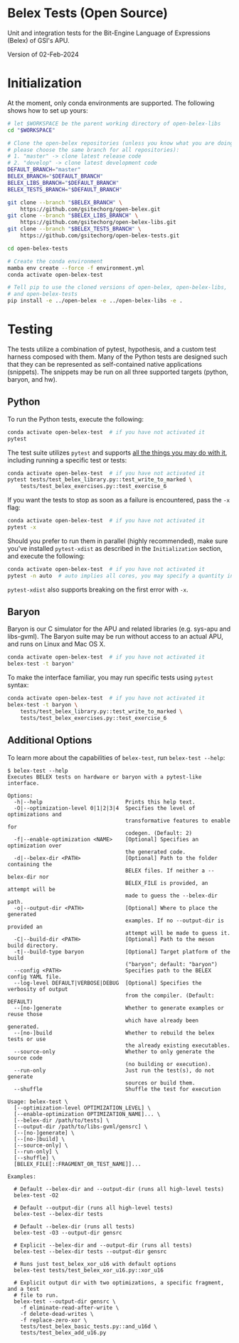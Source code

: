 # Belex Tests (Open Source)

Unit and integration tests for the Bit-Engine Language of Expressions (Belex) of
GSI's APU.

Version of 02-Feb-2024

# Initialization

At the moment, only conda environments are supported. The following shows how
to set up yours:

```bash
# let $WORKSPACE be the parent working directory of open-belex-libs
cd "$WORKSPACE"

# Clone the open-belex repositories (unless you know what you are doing,
# please choose the same branch for all repositories):
# 1. "master" -> clone latest release code
# 2. "develop" -> clone latest development code
DEFAULT_BRANCH="master"
BELEX_BRANCH="$DEFAULT_BRANCH"
BELEX_LIBS_BRANCH="$DEFAULT_BRANCH"
BELEX_TESTS_BRANCH="$DEFAULT_BRANCH"

git clone --branch "$BELEX_BRANCH" \
    https://github.com/gsitechorg/open-belex.git
git clone --branch "$BELEX_LIBS_BRANCH" \
    https://github.com/gsitechorg/open-belex-libs.git
git clone --branch "$BELEX_TESTS_BRANCH" \
    https://github.com/gsitechorg/open-belex-tests.git

cd open-belex-tests

# Create the conda environment
mamba env create --force -f environment.yml
conda activate open-belex-test

# Tell pip to use the cloned versions of open-belex, open-belex-libs,
# and open-belex-tests
pip install -e ../open-belex -e ../open-belex-libs -e .
```

# Testing

The tests utilize a combination of pytest, hypothesis, and a custom test harness
composed with them. Many of the Python tests are designed such that they can be
represented as self-contained native applications (snippets). The snippets may
be run on all three supported targets (python, baryon, and hw).

## Python

To run the Python tests, execute the following:

```bash
conda activate open-belex-test  # if you have not activated it
pytest
```

The test suite utilizes `pytest` and supports [all the things you may do with
it](https://docs.pytest.org/en/7.1.x/how-to/usage.html), including running a
specific test or tests:

```bash
conda activate open-belex-test  # if you have not activated it
pytest tests/test_belex_library.py::test_write_to_marked \
    tests/test_belex_exercises.py::test_exercise_6
```

If you want the tests to stop as soon as a failure is encountered, pass the `-x`
flag:

```bash
conda activate open-belex-test  # if you have not activated it
pytest -x
```

Should you prefer to run them in parallel (highly recommended), make sure you've
installed `pytest-xdist` as described in the `Initialization` section, and
execute the following:

```bash
conda activate open-belex-test  # if you have not activated it
pytest -n auto  # auto implies all cores, you may specify a quantity in its place
```

`pytest-xdist` also supports breaking on the first error with `-x`.

## Baryon

Baryon is our C simulator for the APU and related libraries (e.g. sys-apu and
libs-gvml). The Baryon suite may be run without access to an actual APU, and
runs on Linux and Mac OS X.

```bash
conda activate open-belex-test  # if you have not activated it
belex-test -t baryon"
```

To make the interface familiar, you may run specific tests using `pytest`
syntax:

```bash
conda activate open-belex-test  # if you have not activated it
belex-test -t baryon \
    tests/test_belex_library.py::test_write_to_marked \
    tests/test_belex_exercises.py::test_exercise_6
```

## Additional Options

To learn more about the capabilities of `belex-test`, run `belex-test --help`:

```
$ belex-test --help
Executes BELEX tests on hardware or baryon with a pytest-like interface.

Options:
  -h|--help                          Prints this help text.
  -O|--optimization-level 0|1|2|3|4  Specifies the level of optimizations and
                                     transformative features to enable for
                                     codegen. (Default: 2)
  -f|--enable-optimization <NAME>    [Optional] Specifies an optimization over
                                     the generated code.
  -d|--belex-dir <PATH>              [Optional] Path to the folder containing the
                                     BELEX files. If neither a --belex-dir nor
                                     BELEX_FILE is provided, an attempt will be
                                     made to guess the --belex-dir path.
  -o|--output-dir <PATH>             [Optional] Where to place the generated
                                     examples. If no --output-dir is provided an
                                     attempt will be made to guess it.
  -C|--build-dir <PATH>              [Optional] Path to the meson build directory.
  -t|--build-type baryon             [Optional] Target platform of the build
                                     ("baryon"; default: "baryon")
  --config <PATH>                    Specifies path to the BELEX config YAML file.
  --log-level DEFAULT|VERBOSE|DEBUG  [Optional] Specifies the verbosity of output
                                     from the compiler. (Default: DEFAULT)
  --[no-]generate                    Whether to generate examples or reuse those
                                     which have already been generated.
  --[no-]build                       Whether to rebuild the belex tests or use
                                     the already existing executables.
  --source-only                      Whether to only generate the source code
                                     (no building or execution).
  --run-only                         Just run the test(s), do not generate
                                     sources or build them.
  --shuffle                          Shuffle the test for execution

Usage: belex-test \
  [--optimization-level OPTIMIZATION_LEVEL] \
  [--enable-optimization OPTIMIZATION_NAME]... \
  [--belex-dir /path/to/tests] \
  [--output-dir /path/to/libs-gvml/gensrc] \
  [--[no-]generate] \
  [--[no-]build] \
  [--source-only] \
  [--run-only] \
  [--shuffle] \
  [BELEX_FILE[::FRAGMENT_OR_TEST_NAME]]...

Examples:

  # Default --belex-dir and --output-dir (runs all high-level tests)
  belex-test -O2

  # Default --output-dir (runs all high-level tests)
  belex-test --belex-dir tests

  # Default --belex-dir (runs all tests)
  belex-test -O3 --output-dir gensrc

  # Explicit --belex-dir and --output-dir (runs all tests)
  belex-test --belex-dir tests --output-dir gensrc

  # Runs just test_belex_xor_u16 with default options
  belex-test tests/test_belex_xor_u16.py::xor_u16

  # Explicit output dir with two optimizations, a specific fragment, and a test
  # file to run.
  belex-test --output-dir gensrc \
    -f eliminate-read-after-write \
    -f delete-dead-writes \
    -f replace-zero-xor \
    tests/test_belex_basic_tests.py::and_u16d \
    tests/test_belex_add_u16.py
```
